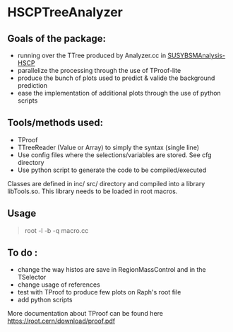 # HSCPTreeAnalyzer

## Goals of the package:
 - running over the TTree produced by Analyzer.cc in [SUSYBSMAnalysis-HSCP](https://github.com/CMS-HSCP/SUSYBSMAnalysis-HSCP)
 - parallelize the processing through the use of TProof-lite
 - produce the bunch of plots used to predict & valide the background prediction
 - ease the implementation of additional plots through the use of python scripts

## Tools/methods used:
 - TProof
 - TTreeReader (Value or Array) to simply the syntax (single line)
 - Use config files where the selections/variables are stored. See cfg directory
 - Use python script to generate the code to be compiled/executed

Classes are defined in inc/ src/ directory and compiled into a library libTools.so.
This library needs to be loaded in root macros.

## Usage
> root -l -b -q macro.cc


## To do :
 - change the way histos are save in RegionMassControl and in the TSelector
 - change usage of references
 - test with TProof to produce few plots on Raph's root file
 - add python scripts

More documentation about TProof can be found here https://root.cern/download/proof.pdf
